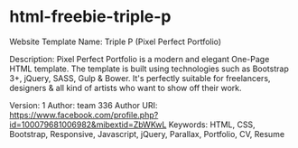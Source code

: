 # html-freebie-triple-p
Website Template Name: Triple P (Pixel Perfect Portfolio)

Description: Pixel Perfect Portfolio is a modern and elegant One-Page HTML template. The template is built using technologies such as Bootstrap 3+, jQuery, SASS, Gulp &amp; Bower. It's perfectly suitable for freelancers, designers &amp; all kind of artists who want to show off their work.  

Version: 1
Author: team 336
Author URI: https://www.facebook.com/profile.php?id=100079681006982&mibextid=ZbWKwL
Keywords: HTML, CSS, Bootstrap, Responsive, Javascript, jQuery, Parallax, Portfolio, CV, Resume